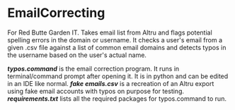 # EmailCorrecting
For Red Butte Garden IT. Takes email list from Altru and flags potential spelling errors in the domain or username. It checks a user's email from a given .csv file against a list of common email domains and detects typos in the username based on the user's actual name. 

***typos.command*** is the email correction program. It runs in terminal/command prompt after opening it. It is in python and can be edited in an IDE like normal. ***fake emails.csv*** is a recreation of an Altru export using fake email accounts with typos on purpose for testing. ***requirements.txt*** lists all the required packages for typos.command to run. 